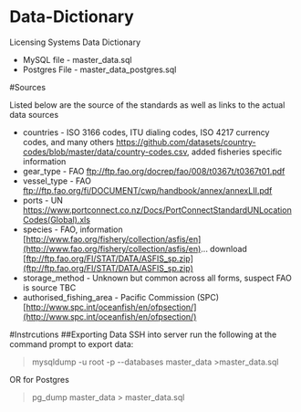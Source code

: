 # Data-Dictionary
Licensing Systems Data Dictionary 
* MySQL file - master_data.sql
* Postgres File - master_data_postgres.sql

#Sources

Listed below are the source of the standards as well as links to the actual data sources

* countries - ISO 3166 codes, ITU dialing codes, ISO 4217 currency codes, and many others https://github.com/datasets/country-codes/blob/master/data/country-codes.csv, added fisheries specific information
* gear_type - FAO ftp://ftp.fao.org/docrep/fao/008/t0367t/t0367t01.pdf
* vessel_type - FAO ftp://ftp.fao.org/fi/DOCUMENT/cwp/handbook/annex/annexLII.pdf
* ports - UN https://www.portconnect.co.nz/Docs/PortConnectStandardUNLocationCodes(Global).xls
* species - FAO, information [http://www.fao.org/fishery/collection/asfis/en](http://www.fao.org/fishery/collection/asfis/en)... download [ftp://ftp.fao.org/FI/STAT/DATA/ASFIS_sp.zip](ftp://ftp.fao.org/FI/STAT/DATA/ASFIS_sp.zip)
* storage_method - Unknown but common across all forms, suspect FAO is source TBC
* authorised_fishing_area - Pacific Commission (SPC) [http://www.spc.int/oceanfish/en/ofpsection/](http://www.spc.int/oceanfish/en/ofpsection/)

#Instrcutions
##Exporting Data
SSH into server
run the following at the command prompt to export data:
> mysqldump -u root -p --databases master_data >master_data.sql

OR for Postgres
> pg_dump master_data > master_data.sql
